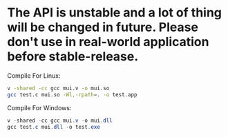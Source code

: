 # The API is unstable and a lot of thing will be changed in future. Please don't use in real-world application before stable-release.

Compile For Linux:
```bash
v -shared -cc gcc mui.v -o mui.so
gcc test.c mui.so -Wl,-rpath=. -o test.app
```

Compile For Windows:
```powershell
v -shared -cc gcc mui.v -o mui.dll
gcc test.c mui.dll -o test.exe
```
